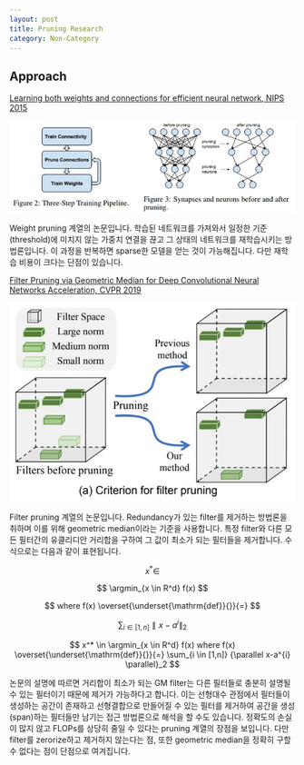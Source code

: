 ```yaml
---
layout: post
title: Pruning Research
category: Non-Category
---
```


## Approach

[Learning both weights and connections for efficient neural network, NIPS 2015](https://papers.nips.cc/paper/5784-learning-both-weights-and-connections-for-efficient-neural-network.pdf)

![](/public/img/pruning_figure1.JPG "Figure1 of Learning both weights and connections for efficient neural network")

Weight pruning 계열의 논문입니다.
학습된 네트워크를 가져와서 일정한 기준(threshold)에 미치지 않는 가중치 연결을 끊고 그 상태의 네트워크를 재학습시키는 방법론입니다.
이 과정을 반복하면 sparse한 모델을 얻는 것이 가능해집니다.
다만 재학습 비용이 크다는 단점이 있습니다.

[Filter Pruning via Geometric Median for Deep Convolutional Neural Networks Acceleration, CVPR 2019](http://openaccess.thecvf.com/content_CVPR_2019/papers/He_Filter_Pruning_via_Geometric_Median_for_Deep_Convolutional_Neural_Networks_CVPR_2019_paper.pdf)

![](/public/img/pruning_figure2.JPG "Figure1 of Filter Pruning via Geometric Median for Deep Convolutional Neural Networks Acceleration")

Filter pruning 계열의 논문입니다.
Redundancy가 있는 filter를 제거하는 방법론을 취하며 이를 위해 geometric median이라는 기준을 사용합니다.
특정 filter와 다른 모든 필터간의 유클리디안 거리합을 구하여 그 값이 최소가 되는 필터들을 제거합니다.
수식으로는 다음과 같이 표현됩니다.

$$ x^* \in $$

$$ \argmin_{x \in R^d} f(x) $$

$$ where f(x) \overset{\underset{\mathrm{def}}{}}{=} $$

$$ \sum_{i \in [1,n]} {\parallel x-a^{i} \parallel}_2 $$

$$ x^* \in \argmin_{x \in R^d} f(x) where f(x) \overset{\underset{\mathrm{def}}{}}{=} \sum_{i \in [1,n]} {\parallel x-a^{i} \parallel}_2 $$

논문의 설명에 따르면 거리합이 최소가 되는 GM filter는 다른 필터들로 충분히 설명될 수 있는 필터이기 때문에 제거가 가능하다고 합니다.
이는 선형대수 관점에서 필터들이 생성하는 공간이 존재하고 선형결합으로 만들어질 수 있는 필터를 제거하여 공간을 생성(span)하는 필터들만 남기는 접근 방법론으로 해석을 할 수도 있습니다.
정확도의 손실이 많지 않고 FLOPs를 상당히 줄일 수 있다는 pruning 계열의 장점을 보입니다.
다만 filter를 zerorize하고 제거하지 않는다는 점, 또한 geometric median을 정확히 구할 수 없다는 점이 단점으로 여겨집니다.
